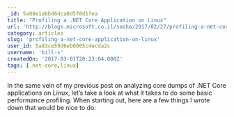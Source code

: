 ```yaml
---
_id: 5a88e1abbd6dca0d5f0d1fea
title: "Profiling a .NET Core Application on Linux"
url: 'http://blogs.microsoft.co.il/sasha/2017/02/27/profiling-a-net-core-application-on-linux/'
category: articles
slug: 'profiling-a-net-core-application-on-linux'
user_id: 5a83ce59d6eb0005c4ecda2c
username: 'bill-s'
createdOn: '2017-03-01T20:23:04.000Z'
tags: [.net-core,linux]
---
```


In the same vein of my previous post on analyzing core dumps of .NET Core applications on Linux, let’s take a look at what it takes to do some basic performance profiling. When starting out, here are a few things I wrote down that would be nice to do:
